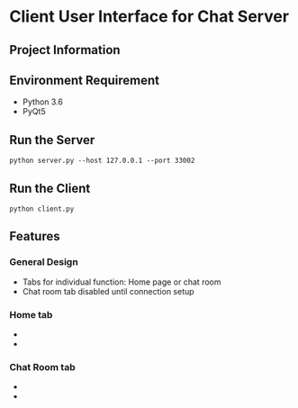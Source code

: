 # Client User Interface for Chat Server

## Project Information



## Environment Requirement
- Python 3.6
- PyQt5

## Run the Server
```
python server.py --host 127.0.0.1 --port 33002
```
## Run the Client
```
python client.py
```
## Features
### General Design
- Tabs for individual function: Home page or chat room
- Chat room tab disabled until connection setup
### Home tab
- 
-
### Chat Room tab
-
-

